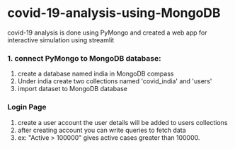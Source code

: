 # covid-19-analysis-using-MongoDB
covid-19 analysis is done using PyMongo and created a web app for interactive simulation using streamlit

### 1. connect PyMongo to MongoDB database:
  1. create a database named india in MongoDB compass
  2. Under india create two collections named 'covid_india' and 'users'
  3. import dataset to MongoDB database

### Login Page
  1. create a user account the user details will be added to users collections
  2. after creating account you can write queries to fetch data
  3. ex: "Active > 100000" gives active cases greater than 100000.
